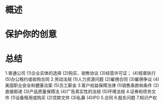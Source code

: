 # 概述
# 保护你的创意
# 总结
1.普通公司
  (1)企业实体的选择
  (2)购买、销售协议
  (3)经营许可证；
  (4)规章执行
  (5)办公租约或收购合同
2.劳动法规
  (1)人力资源问题
  (2)雇佣合同
  (3)雇佣争议
  (4)美国职业安全和健康法案
  (5)员工薪金
3.客户权益保障法律
  (1)销售条款和条件
  (2)直接邮递
  (3)产品质量保障法
  (4)广告真实性的法规
  (5)环境法规
4.证券和债务文件
  (1)设备租用或购买
  (2)贷款文件
  (3)私募
  (4)IPO
5.合同
6.股东问题
7.知识产权